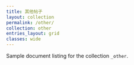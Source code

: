 ```yaml
---
title: 其他帖子
layout: collection
permalink: /other/
collection: other
entries_layout: grid
classes: wide
---
```


Sample document listing for the collection `_other`.
